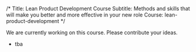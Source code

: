 /*
Title: Lean Product Development Course
Subtitle: Methods and skills that will make you better and more effective in your new role
Course: lean-product-development
*/

We are currently working on this course. Please contribute your ideas.

<split>

* tba

